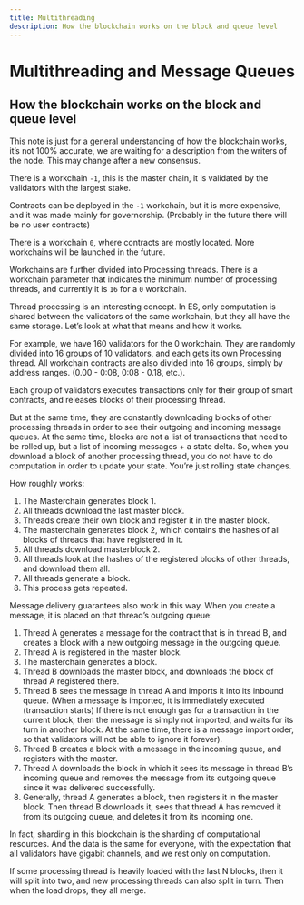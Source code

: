 ```yaml
---
title: Multithreading
description: How the blockchain works on the block and queue level
---
```


# Multithreading and Message Queues

## How the blockchain works on the block and queue level

This note is just for a general understanding of how the blockchain works, it’s not 100% accurate, we are waiting for a description from the writers of the node. This may change after a new consensus.

There is a workchain `-1`, this is the master chain, it is validated by the validators with the largest stake.

Contracts can be deployed in the `-1` workchain, but it is more expensive, and it was made mainly for governorship. (Probably in the future there will be no user contracts)

There is a workchain `0`, where contracts are mostly located. More workchains will be launched in the future.

Workchains are further divided into Processing threads. There is a workchain parameter that indicates the minimum number of processing threads, and currently it is `16` for a `0` workchain.

Thread processing is an interesting concept. In ES, only computation is shared between the validators of the same workchain, but they all have the same storage. Let’s look at what that means and how it works.

For example, we have 160 validators for the 0 workchain. They are randomly divided into 16 groups of 10 validators, and each gets its own Processing thread. All workchain contracts are also divided into 16 groups, simply by address ranges. (0.00 - 0:08, 0:08 - 0.18, etc.).

Each group of validators executes transactions only for their group of smart contracts, and releases blocks of their processing thread.

But at the same time, they are constantly downloading blocks of other processing threads in order to see their outgoing and incoming message queues. At the same time, blocks are not a list of transactions that need to be rolled up, but a list of incoming messages + a state delta. So, when you download a block of another processing thread, you do not have to do computation in order to update your state. You’re just rolling state changes.

How roughly works:

1. The Masterchain generates block 1.
2. All threads download the last master block.
3. Threads create their own block and register it in the master block.
4. The masterchain generates block 2, which contains the hashes of all blocks of threads that have registered in it.
5. All threads download masterblock 2.
6. All threads look at the hashes of the registered blocks of other threads, and download them all.
7. All threads generate a block.
8. This process gets repeated.

Message delivery guarantees also work in this way. When you create a message, it is placed on that thread’s outgoing queue:

1. Thread A generates a message for the contract that is in thread B, and creates a block with a new outgoing message in the outgoing queue.
2. Thread A is registered in the master block.
3. The masterchain generates a block.
4. Thread B downloads the master block, and downloads the block of thread A registered there.
5. Thread B sees the message in thread A and imports it into its inbound queue. (When a message is imported, it is immediately executed (transaction starts) If there is not enough gas for a transaction in the current block, then the message is simply not imported, and waits for its turn in another block. At the same time, there is a message import order, so that validators will not be able to ignore it forever).
6. Thread B creates a block with a message in the incoming queue, and registers with the master.
7. Thread A downloads the block in which it sees its message in thread B’s incoming queue and removes the message from its outgoing queue since it was delivered successfully.
8. Generally, thread A generates a block, then registers it in the master block. Then thread B downloads it, sees that thread A has removed it from its outgoing queue, and deletes it from its incoming one.

In fact, sharding in this blockchain is the sharding of computational resources. And the data is the same for everyone, with the expectation that all validators have gigabit channels, and we rest only on computation.

If some processing thread is heavily loaded with the last N blocks, then it will split into two, and new processing threads can also split in turn. Then when the load drops, they all merge.
